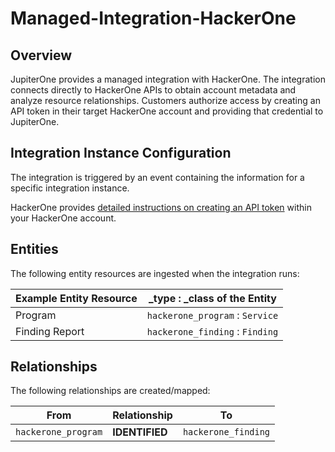 # Managed-Integration-HackerOne

## Overview

JupiterOne provides a managed integration with HackerOne. The integration
connects directly to HackerOne APIs to obtain account metadata and analyze
resource relationships. Customers authorize access by creating an API token in
their target HackerOne account and providing that credential to JupiterOne.

## Integration Instance Configuration

The integration is triggered by an event containing the information for a
specific integration instance.

HackerOne provides [detailed instructions on creating an API token][1] within
your HackerOne account.

## Entities

The following entity resources are ingested when the integration runs:

| Example Entity Resource | \_type : \_class of the Entity  |
| ----------------------- | ------------------------------- |
| Program                 | `hackerone_program` : `Service` |
| Finding Report          | `hackerone_finding` : `Finding` |

## Relationships

The following relationships are created/mapped:

| From                | Relationship   | To                  |
| ------------------- | -------------- | ------------------- |
| `hackerone_program` | **IDENTIFIED** | `hackerone_finding` |

[1]: https://docs.hackerone.com/programs/api-tokens.html
